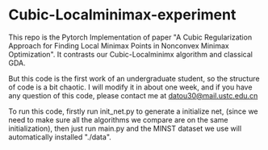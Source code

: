 # Cubic-Localminimax-experiment
This repo is the Pytorch Implementation of paper "A Cubic Regularization Approach for Finding Local Minimax Points in Nonconvex Minimax Optimization". It contrasts our Cubic-Localminimx algorithm and classical GDA.

But this code is the first work of an undergraduate student, so the structure of code is a bit chaotic. I will modify it in about one week, and if you have any question of this code, please contact me at datou30@mail.ustc.edu.cn

To run this code, firstly run init_net.py to generate a initialize net, (since we need to make sure all the algorithms we compare are on the same initialization), then just run main.py and the MINST dataset we use will automatically installed "./data".
